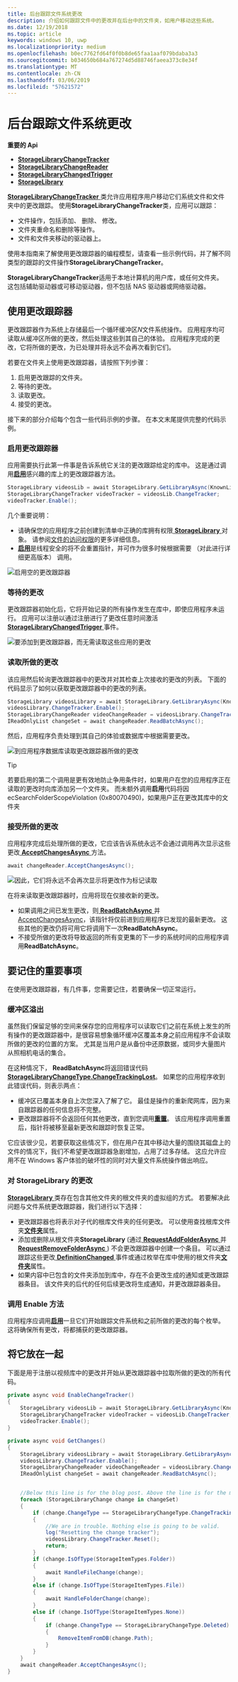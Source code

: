 ```yaml
---
title: 后台跟踪文件系统更改
description: 介绍如何跟踪文件中的更改并在后台中的文件夹，如用户移动这些系统。
ms.date: 12/19/2018
ms.topic: article
keywords: windows 10, uwp
ms.localizationpriority: medium
ms.openlocfilehash: b0ec7762fd64f0f0b8de65faa1aaf079bdaba3a3
ms.sourcegitcommit: b034650b684a767274d5d88746faeea373c8e34f
ms.translationtype: MT
ms.contentlocale: zh-CN
ms.lasthandoff: 03/06/2019
ms.locfileid: "57621572"
---
```

# <a name="track-file-system-changes-in-the-background"></a>后台跟踪文件系统更改

**重要的 Api**

-   [**StorageLibraryChangeTracker**](https://docs.microsoft.com/uwp/api/Windows.Storage.StorageLibraryChangeTracker)
-   [**StorageLibraryChangeReader**](https://docs.microsoft.com/uwp/api/windows.storage.storagelibrarychangereader)
-   [**StorageLibraryChangedTrigger**](https://docs.microsoft.com/uwp/api/Windows.ApplicationModel.Background.StorageLibraryContentChangedTrigger)
-   [**StorageLibrary**](https://docs.microsoft.com/uwp/api/windows.storage.storagelibrary)

[ **StorageLibraryChangeTracker** ](https://docs.microsoft.com/uwp/api/Windows.Storage.StorageLibraryChangeTracker)类允许应用程序用户移动它们系统文件和文件夹中的更改跟踪。 使用**StorageLibraryChangeTracker**类，应用可以跟踪：

- 文件操作，包括添加、 删除、 修改。
- 文件夹重命名和删除等操作。
- 文件和文件夹移动的驱动器上。

使用本指南来了解使用更改跟踪器的编程模型，请查看一些示例代码，并了解不同类型的跟踪的文件操作**StorageLibraryChangeTracker**。

**StorageLibraryChangeTracker**适用于本地计算机的用户库，或任何文件夹。 这包括辅助驱动器或可移动驱动器，但不包括 NAS 驱动器或网络驱动器。

## <a name="using-the-change-tracker"></a>使用更改跟踪器

更改跟踪器作为系统上存储最后一个循环缓冲区*N*文件系统操作。 应用程序均可读取从缓冲区所做的更改，然后处理这些到其自己的体验。 应用程序完成的更改，它将所做的更改，为已处理并将永远不会再次看到它们。

若要在文件夹上使用更改跟踪器，请按照下列步骤：

1. 启用更改跟踪的文件夹。
2. 等待的更改。
3. 读取更改。
4. 接受的更改。

接下来的部分介绍每个包含一些代码示例的步骤。 在本文末尾提供完整的代码示例。

### <a name="enable-the-change-tracker"></a>启用更改跟踪器

应用需要执行此第一件事是告诉系统它关注的更改跟踪给定的库中。 这是通过调用[**启用**](https://docs.microsoft.com/uwp/api/windows.storage.storagelibrarychangetracker.enable)感兴趣的库上的更改跟踪器方法。

```csharp
StorageLibrary videosLib = await StorageLibrary.GetLibraryAsync(KnownLibraryId.Videos);
StorageLibraryChangeTracker videoTracker = videosLib.ChangeTracker;
videoTracker.Enable();
```

几个重要说明：

- 请确保您的应用程序之前创建到清单中正确的库拥有权限[ **StorageLibrary** ](https://docs.microsoft.com/uwp/api/windows.storage.storagelibrary)对象。 请参阅[文件的访问权限](https://docs.microsoft.com/en-us/windows/uwp/files/file-access-permissions)的更多详细信息。
- [**启用**](https://docs.microsoft.com/uwp/api/windows.storage.storagelibrarychangetracker.enable)是线程安全的将不会重置指针，并可作为很多时候根据需要 （对此进行详细更高版本） 调用。

![启用空的更改跟踪器](images/changetracker-enable.png)

### <a name="wait-for-changes"></a>等待的更改

更改跟踪器初始化后，它将开始记录的所有操作发生在库中，即使应用程序未运行。 应用可以注册以通过注册进行了更改任意时间激活[ **StorageLibraryChangedTrigger** ](https://docs.microsoft.com/uwp/api/Windows.ApplicationModel.Background.StorageLibraryContentChangedTrigger)事件。

![要添加到更改跟踪器，而无需读取这些应用的更改](images/changetracker-waiting.png)

### <a name="read-the-changes"></a>读取所做的更改

该应用然后轮询更改跟踪器中的更改并对其检查上次接收的更改的列表。 下面的代码显示了如何以获取更改跟踪器中的更改的列表。

```csharp
StorageLibrary videosLibrary = await StorageLibrary.GetLibraryAsync(KnownLibraryId.Videos);
videosLibrary.ChangeTracker.Enable();
StorageLibraryChangeReader videoChangeReader = videosLibrary.ChangeTracker.GetChangeReader();
IReadOnlyList changeSet = await changeReader.ReadBatchAsync();
```

然后，应用程序负责处理到其自己的体验或数据库中根据需要更改。

![到应用程序数据库读取更改跟踪器所做的更改](images/changetracker-reading.png)

> [!TIP]
> 若要启用的第二个调用是更有效地防止争用条件时，如果用户在您的应用程序正在读取的更改时向库添加另一个文件夹。 而未额外调用**启用**代码将因 ecSearchFolderScopeViolation (0x80070490)，如果用户正在更改其库中的文件夹

### <a name="accept-the-changes"></a>接受所做的更改

应用程序完成后处理所做的更改，它应该告诉系统永远不会通过调用再次显示这些更改[ **AcceptChangesAsync** ](https://docs.microsoft.com/uwp/api/windows.storage.storagelibrarychangereader.acceptchangesasync)方法。

```csharp
await changeReader.AcceptChangesAsync();
```

![因此，它们将永远不会再次显示将更改作为标记读取](images/changetracker-accepting.png)

在将来读取更改跟踪器时，应用将现在仅接收新的更改。

- 如果调用之间已发生更改，则[ **ReadBatchAsync** ](https://docs.microsoft.com/uwp/api/windows.storage.storagelibrarychangereader.readbatchasync)并[AcceptChangesAsync](https://docs.microsoft.com/uwp/api/windows.storage.storagelibrarychangereader.acceptchangesasync)，该指针将仅前进到应用程序已发现的最新更改。 这些其他的更改仍将可用它将调用下一次**ReadBatchAsync**。
- 不接受所做的更改将导致返回的所有变更集的下一步的系统时间的应用程序调用**ReadBatchAsync**。

## <a name="important-things-to-remember"></a>要记住的重要事项

在使用更改跟踪器，有几件事，您需要记住，若要确保一切正常运行。

### <a name="buffer-overruns"></a>缓冲区溢出

虽然我们保留足够的空间来保存您的应用程序可以读取它们之前在系统上发生的所有操作的更改跟踪器中，是很容易想象循环缓冲区覆盖本身之前应用程序不会读取所做的更改的位置的方案。 尤其是当用户是从备份中还原数据，或同步大量图片从照相机电话的集合。

在这种情况下， **ReadBatchAsync**将返回错误代码[ **StorageLibraryChangeType.ChangeTrackingLost**](https://docs.microsoft.com/uwp/api/windows.storage.storagelibrarychangetype)。 如果您的应用程序收到此错误代码，则表示两点：

* 缓冲区已覆盖本身自上次您深入了解了它。 最佳是操作的重新爬网库，因为来自跟踪器的任何信息将不完整。
* 更改跟踪器将不会返回任何其他更改，直到您调用[**重置**](https://docs.microsoft.com/uwp/api/windows.storage.storagelibrarychangetracker.reset)。 该应用程序调用重置后，指针将被移至最新更改和跟踪时恢复正常。

它应该很少见，若要获取这些情况下，但在用户在其中移动大量的围绕其磁盘上的文件的情况下，我们不希望更改跟踪器急剧增加，占用了过多存储。 这应允许应用不在 Windows 客户体验的破坏性的同时对大量文件系统操作做出响应。

### <a name="changes-to-a-storagelibrary"></a>对 StorageLibrary 的更改

[ **StorageLibrary** ](https://docs.microsoft.com/uwp/api/windows.storage.storagelibrary)类存在包含其他文件夹的根文件夹的虚拟组的方式。 若要解决此问题与文件系统更改跟踪器，我们进行以下选择：

- 更改跟踪器也将表示对子代的根库文件夹的任何更改。 可以使用查找根库文件夹[**文件夹**](https://docs.microsoft.com/uwp/api/windows.storage.storagelibrary.folders)属性。
- 添加或删除从根文件夹**StorageLibrary** (通过[ **RequestAddFolderAsync** ](https://docs.microsoft.com/uwp/api/windows.storage.storagelibrary.requestaddfolderasync)并[ **RequestRemoveFolderAsync** ](https://docs.microsoft.com/uwp/api/windows.storage.storagelibrary.requestremovefolderasync)) 不会更改跟踪器中创建一个条目。 可以通过跟踪这些更改[ **DefinitionChanged** ](https://docs.microsoft.com/uwp/api/windows.storage.storagelibrary.definitionchanged)事件或通过枚举在库中使用的根文件夹[**文件夹**](https://docs.microsoft.com/uwp/api/windows.storage.storagelibrary.folders)属性。
- 如果内容中已包含的文件夹添加到库中，存在不会更改生成的通知或更改跟踪器条目。 该文件夹的后代的任何后续更改将生成通知，并更改跟踪器条目。

### <a name="calling-the-enable-method"></a>调用 Enable 方法

应用程序应调用[**启用**](https://docs.microsoft.com/uwp/api/windows.storage.storagelibrarychangetracker.enable)一旦它们开始跟踪文件系统和之前所做的更改的每个枚举。 这将确保所有更改，将都捕获的更改跟踪器。  

## <a name="putting-it-together"></a>将它放在一起

下面是用于注册以视频库中的更改并开始从更改跟踪器中拉取所做的更改的所有代码。

```csharp
private async void EnableChangeTracker()
{
    StorageLibrary videosLib = await StorageLibrary.GetLibraryAsync(KnownLibraryId.Videos);
    StorageLibraryChangeTracker videoTracker = videosLib.ChangeTracker;
    videoTracker.Enable();
}

private async void GetChanges()
{
    StorageLibrary videosLibrary = await StorageLibrary.GetLibraryAsync(KnownLibraryId.Videos);
    videosLibrary.ChangeTracker.Enable();
    StorageLibraryChangeReader videoChangeReader = videosLibrary.ChangeTracker.GetChangeReader();
    IReadOnlyList changeSet = await changeReader.ReadBatchAsync();


    //Below this line is for the blog post. Above the line is for the magazine
    foreach (StorageLibraryChange change in changeSet)
    {
        if (change.ChangeType == StorageLibraryChangeType.ChangeTrackingLost)
        {
            //We are in trouble. Nothing else is going to be valid.
            log("Resetting the change tracker");
            videosLibrary.ChangeTracker.Reset();
            return;
        }
        if (change.IsOfType(StorageItemTypes.Folder))
        {
            await HandleFileChange(change);
        }
        else if (change.IsOfType(StorageItemTypes.File))
        {
            await HandleFolderChange(change);
        }
        else if (change.IsOfType(StorageItemTypes.None))
        {
            if (change.ChangeType == StorageLibraryChangeType.Deleted)
            {
                RemoveItemFromDB(change.Path);
            }
        }
    }
    await changeReader.AcceptChangesAsync();
}
```
